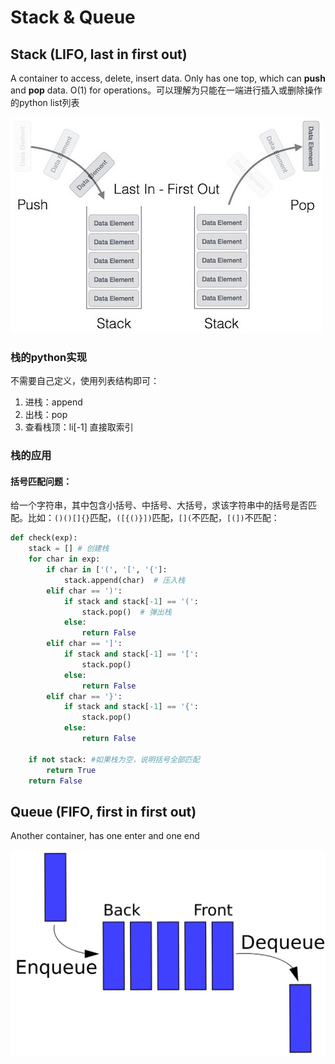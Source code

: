 # Stack & Queue

## Stack \(LIFO, last in first out\)

A container to access, delete, insert data. Only has one top, which can **push** and **pop** data. O\(1\) for operations。可以理解为只能在一端进行插入或删除操作的python list列表

![](../.gitbook/assets/image%20%2821%29.png)

### 栈的python实现 <a id="&#x6808;&#x7684;python&#x5B9E;&#x73B0;"></a>

不需要自己定义，使用列表结构即可：

1. 进栈：append
2. 出栈：pop
3. 查看栈顶：li\[-1\] 直接取索引

### 栈的应用

#### 括号匹配问题：

给一个字符串，其中包含小括号、中括号、大括号，求该字符串中的括号是否匹配。比如：`()()[]{}`匹配，`([{()}])`匹配，`[](`不匹配，`[(])`不匹配：

```python
def check(exp):
    stack = [] # 创建栈
    for char in exp:
        if char in ['(', '[', '{']:
            stack.append(char)  # 压入栈
        elif char == ')':
            if stack and stack[-1] == '(':
                stack.pop()  # 弹出栈
            else:
                return False
        elif char == ']':
            if stack and stack[-1] == '[':
                stack.pop()
            else:
                return False
        elif char == '}':
            if stack and stack[-1] == '{':
                stack.pop()
            else:
                return False

    if not stack: #如果栈为空，说明括号全部匹配
        return True
    return False
```

## Queue \(FIFO, first in first out\)

Another container, has one enter and one end

![](../.gitbook/assets/image%20%2818%29.png)


